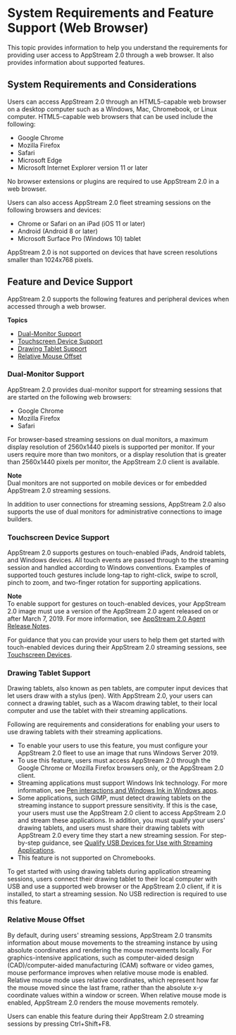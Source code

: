 # System Requirements and Feature Support \(Web Browser\)<a name="requirements-and-features-web-browser-admin"></a>

This topic provides information to help you understand the requirements for providing user access to AppStream 2\.0 through a web browser\. It also provides information about supported features\. 

## System Requirements and Considerations<a name="system-requirements-considerations-web-browser-admin"></a>

Users can access AppStream 2\.0 through an HTML5\-capable web browser on a desktop computer such as a Windows, Mac, Chromebook, or Linux computer\. HTML5\-capable web browsers that can be used include the following:
+ Google Chrome
+ Mozilla Firefox
+ Safari
+ Microsoft Edge
+ Microsoft Internet Explorer version 11 or later

No browser extensions or plugins are required to use AppStream 2\.0 in a web browser\. 

Users can also access AppStream 2\.0 fleet streaming sessions on the following browsers and devices:
+ Chrome or Safari on an iPad \(iOS 11 or later\)
+ Android \(Android 8 or later\)
+ Microsoft Surface Pro \(Windows 10\) tablet

AppStream 2\.0 is not supported on devices that have screen resolutions smaller than 1024x768 pixels\.

## Feature and Device Support<a name="feature-support-web-access-admin"></a>

AppStream 2\.0 supports the following features and peripheral devices when accessed through a web browser\.

**Topics**
+ [Dual\-Monitor Support](#dual-monitor-support-web-access-admin)
+ [Touchscreen Device Support](#touchscreen-device-web-access-admin)
+ [Drawing Tablet Support](#drawing-tablet-support-web-access-admin)
+ [Relative Mouse Offset](#relative-mouse-offset-web-access-admin)

### Dual\-Monitor Support<a name="dual-monitor-support-web-access-admin"></a>

AppStream 2\.0 provides dual\-monitor support for streaming sessions that are started on the following web browsers:
+ Google Chrome
+ Mozilla Firefox
+ Safari

For browser\-based streaming sessions on dual monitors, a maximum display resolution of 2560x1440 pixels is supported per monitor\. If your users require more than two monitors, or a display resolution that is greater than 2560x1440 pixels per monitor, the AppStream 2\.0 client is available\.

**Note**  
Dual monitors are not supported on mobile devices or for embedded AppStream 2\.0 streaming sessions\. 

In addition to user connections for streaming sessions, AppStream 2\.0 also supports the use of dual monitors for administrative connections to image builders\.

### Touchscreen Device Support<a name="touchscreen-device-web-access-admin"></a>

AppStream 2\.0 supports gestures on touch\-enabled iPads, Android tablets, and Windows devices\. All touch events are passed through to the streaming session and handled according to Windows conventions\. Examples of supported touch gestures include long\-tap to right\-click, swipe to scroll, pinch to zoom, and two\-finger rotation for supporting applications\.

**Note**  
To enable support for gestures on touch\-enabled devices, your AppStream 2\.0 image must use a version of the AppStream 2\.0 agent released on or after March 7, 2019\. For more information, see [AppStream 2\.0 Agent Release Notes](agent-software-versions.md)\. 

For guidance that you can provide your users to help them get started with touch\-enabled devices during their AppStream 2\.0 streaming sessions, see [Touchscreen Devices](web-browser-user.md#web-browser-using-touchscreen-devices-user)\.

### Drawing Tablet Support<a name="drawing-tablet-support-web-access-admin"></a>

Drawing tablets, also known as pen tablets, are computer input devices that let users draw with a stylus \(pen\)\. With AppStream 2\.0, your users can connect a drawing tablet, such as a Wacom drawing tablet, to their local computer and use the tablet with their streaming applications\.

Following are requirements and considerations for enabling your users to use drawing tablets with their streaming applications\.
+ To enable your users to use this feature, you must configure your AppStream 2\.0 fleet to use an image that runs Windows Server 2019\.
+ To use this feature, users must access AppStream 2\.0 through the Google Chrome or Mozilla Firefox browsers only, or the AppStream 2\.0 client\.
+ Streaming applications must support Windows Ink technology\. For more information, see [Pen interactions and Windows Ink in Windows apps](https://docs.microsoft.com/en-us/windows/uwp/design/input/pen-and-stylus-interactions)\.
+ Some applications, such GIMP, must detect drawing tablets on the streaming instance to support pressure sensitivity\. If this is the case, your users must use the AppStream 2\.0 client to access AppStream 2\.0 and stream these applications\. In addition, you must qualify your users' drawing tablets, and users must share their drawing tablets with AppStream 2\.0 every time they start a new streaming session\. For step\-by\-step guidance, see [Qualify USB Devices for Use with Streaming Applications](qualify-usb-devices.md)\.
+ This feature is not supported on Chromebooks\.

To get started with using drawing tablets during application streaming sessions, users connect their drawing tablet to their local computer with USB and use a supported web browser or the AppStream 2\.0 client, if it is installed, to start a streaming session\. No USB redirection is required to use this feature\.

### Relative Mouse Offset<a name="relative-mouse-offset-web-access-admin"></a>

By default, during users' streaming sessions, AppStream 2\.0 transmits information about mouse movements to the streaming instance by using absolute coordinates and rendering the mouse movements locally\. For graphics\-intensive applications, such as computer\-aided design \(CAD\)/computer\-aided manufacturing \(CAM\) software or video games, mouse performance improves when relative mouse mode is enabled\. Relative mouse mode uses relative coordinates, which represent how far the mouse moved since the last frame, rather than the absolute x\-y coordinate values within a window or screen\. When relative mouse mode is enabled, AppStream 2\.0 renders the mouse movements remotely\.

Users can enable this feature during their AppStream 2\.0 streaming sessions by pressing Ctrl\+Shift\+F8\.